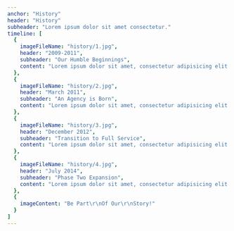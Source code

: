 ```yaml
---
anchor: "History"
header: "History"
subheader: "Lorem ipsum dolor sit amet consectetur."
timeline: [
  {
    imageFileName: "history/1.jpg",
    header: "2009-2011",
    subheader: "Our Humble Beginnings",
    content: "Lorem ipsum dolor sit amet, consectetur adipisicing elit. Minima maxime quam architecto quo inventore harum ex magni, dicta impedit."
  },
  {
    imageFileName: "history/2.jpg",
    header: "March 2011",
    subheader: "An Agency is Born",
    content: "Lorem ipsum dolor sit amet, consectetur adipisicing elit. Minima maxime quam architecto quo inventore harum ex magni, dicta impedit."
  },
  {
    imageFileName: "history/3.jpg",
    header: "December 2012",
    subheader: "Transition to Full Service",
    content: "Lorem ipsum dolor sit amet, consectetur adipisicing elit. Minima maxime quam architecto quo inventore harum ex magni, dicta impedit."
  },
  {
    imageFileName: "history/4.jpg",
    header: "July 2014",
    subheader: "Phase Two Expansion",
    content: "Lorem ipsum dolor sit amet, consectetur adipisicing elit. Minima maxime quam architecto quo inventore harum ex magni, dicta impedit."
  },
  {
    imageContent: "Be Part\r\nOf Our\r\nStory!"
  }
]
---
```

